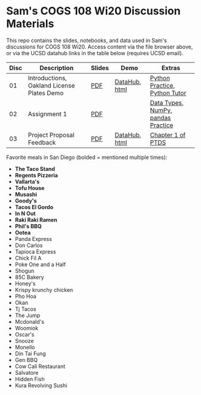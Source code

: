 # Sam's COGS 108 Wi20 Discussion Materials

This repo contains the slides, notebooks, and data used in Sam's discussions
for COGS 108 Wi20. Access content via the file browser above, or via the UCSD
datahub links in the table below (requires UCSD email).

| Disc | Description                                | Slides     | Demo                        | Extras                                        |
| ---- | ------------------------------------------ | ---------- | --------------------------- | --------------------------------------------- |
| 01   | Introductions, Oakland License Plates Demo | [PDF][s01] | [DataHub][d01], [html][n01] | [Python Practice][e01a], [Python Tutor][e01b] |
| 02   | Assignment 1                               | [PDF][s02] |                             | [Data Types, NumPy, pandas Practice][e02a]    |
| 03   | Project Proposal Feedback                  | [PDF][s03] | [DataHub][d03], [html][n03] | [Chapter 1 of PTDS][e03a]                     |

[s01]: https://github.com/SamLau95/cogs108disc-wi20/blob/master/disc01/disc01.pdf
[d01]: http://datahub.ucsd.edu/hub/user-redirect/git-sync?repo=https://github.com/SamLau95/cogs108disc-wi20&subPath=disc01/disc01.ipynb
[n01]: https://nbviewer.jupyter.org/github/SamLau95/cogs108disc-wi20/blob/master/disc01/disc01.ipynb
[e01a]: http://datahub.ucsd.edu/hub/user-redirect/git-sync?repo=https://github.com/SamLau95/python-bootcamp-2019&subPath=lab01/
[e01b]: http://pythontutor.com/
[s02]: https://github.com/SamLau95/cogs108disc-wi20/blob/master/disc02/disc02.pdf
[e02a]: http://datahub.ucsd.edu/hub/user-redirect/git-sync?repo=https://github.com/SamLau95/python-bootcamp-2019&subPath=lab02/
[s03]: https://github.com/SamLau95/cogs108disc-wi20/blob/master/disc03/disc03.pdf
[d03]: http://datahub.ucsd.edu/hub/user-redirect/git-sync?repo=https://github.com/SamLau95/cogs108disc-wi20&subPath=disc03/disc03.ipynb
[n03]: https://nbviewer.jupyter.org/github/SamLau95/cogs108disc-wi20/blob/master/disc03/disc03.ipynb
[e03a]: https://www.textbook.ds100.org/ch/01/lifecycle_intro.html

Favorite meals in San Diego (bolded = mentioned multiple times):

- **The Taco Stand**
- **Regents Pizzeria**
- **Vallarta's**
- **Tofu House**
- **Musashi**
- **Goody's**
- **Tacos El Gordo**
- **In N Out**
- **Raki Raki Ramen**
- **Phil's BBQ**
- **Ootea**
- Panda Express
- Don Carlos
- Tapioca Express
- Chick Fil A
- Poke One and a Half
- Shogun
- 85C Bakery
- Honey's
- Krispy krunchy chicken
- Pho Hoa
- Okan
- Tj Tacos
- The Jump
- Mcdonald's
- Woomiok
- Oscar's
- Snooze
- Monello
- Din Tai Fung
- Gen BBQ
- Cow Cali Restaurant
- Salvatore
- Hidden Fish
- Kura Revolving Sushi
